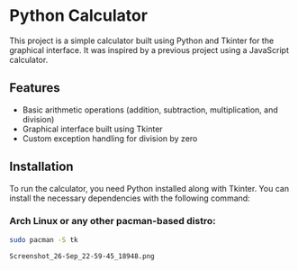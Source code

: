 # Python Calculator

This project is a simple calculator built using Python and Tkinter for the graphical interface. It was inspired by a previous project using a JavaScript calculator.

## Features
- Basic arithmetic operations (addition, subtraction, multiplication, and division)
- Graphical interface built using Tkinter
- Custom exception handling for division by zero

## Installation

To run the calculator, you need Python installed along with Tkinter. You can install the necessary dependencies with the following command:

### Arch Linux or any other pacman-based distro:
```bash
sudo pacman -S tk

Screenshot_26-Sep_22-59-45_18948.png
